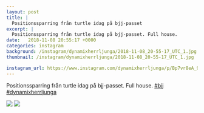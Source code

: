 ```yaml
---
layout: post
title: |
  Positionssparring från turtle idag på bjj-passet
excerpt: |
  Positionssparring från turtle idag på bjj-passet. Full house.  
date:   2018-11-08 20:55:17 +0000
categories: instagram
background: /instagram/dynamixherrljunga/2018-11-08_20-55-17_UTC_1.jpg
thumbnail: /instagram/dynamixherrljunga/2018-11-08_20-55-17_UTC_1.jpg

instagram_url: https://www.instagram.com/dynamixherrljunga/p/Bp7vr8eA_90
---
```

Positionssparring från turtle idag på bjj-passet. Full house. [#bjj](https://www.instagram.com/explore/tags/bjj/) [#dynamixherrljunga](https://www.instagram.com/explore/tags/dynamixherrljunga/)



<img src='{{ site.baseurl }}/instagram/dynamixherrljunga/2018-11-08_20-55-17_UTC_1.jpg' class='img-fluid' />


<img src='{{ site.baseurl }}/instagram/dynamixherrljunga/2018-11-08_20-55-17_UTC_2.jpg' class='img-fluid' />
